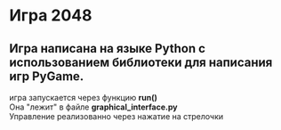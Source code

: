 # Игра 2048
Игра написана на языке Python с использованием библиотеки для написания игр PyGame.
--
игра запускается через функцию **run()**  
Она "лежит" в файле **graphical_interface.py**  
Управление реализованно через нажатие на стрелочки
